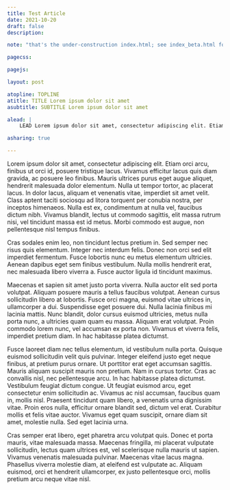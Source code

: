 ```yaml
---
title: Test Article
date: 2021-10-20
draft: false
description:

note: "that's the under-construction index.html; see index_beta.html for the real thing"

pagecss: 

pagejs: 

layout: post

atopline: TOPLINE
atitle: TITLE Lorem ipsum dolor sit amet
asubtitle: SUBTITLE Lorem ipsum dolor sit amet

alead: |
    LEAD Lorem ipsum dolor sit amet, consectetur adipiscing elit. Etiam orci arcu, finibus ut orci id, posuere tristique lacus. Vivamus efficitur lacus quis diam gravida, ac posuere leo finibus. Mauris ultrices purus eget augue aliquet, hendrerit malesuada dolor elementum. Nulla ut tempor tortor, ac placerat lacus. In dolor lacus, aliquam et venenatis vitae, imperdiet sit amet velit. Class aptent taciti sociosqu ad litora torquent per conubia nostra, per inceptos himenaeos. Nulla est ex, condimentum at nulla vel, faucibus dictum nibh. Vivamus blandit, lectus ut commodo sagittis, elit massa rutrum nisi, vel tincidunt massa est id metus. Morbi commodo est augue, non pellentesque nisl tempus finibus.

asharing: true

---
```


Lorem ipsum dolor sit amet, consectetur adipiscing elit. Etiam orci arcu, finibus ut orci id, posuere tristique lacus. Vivamus efficitur lacus quis diam gravida, ac posuere leo finibus. Mauris ultrices purus eget augue aliquet, hendrerit malesuada dolor elementum. Nulla ut tempor tortor, ac placerat lacus. In dolor lacus, aliquam et venenatis vitae, imperdiet sit amet velit. Class aptent taciti sociosqu ad litora torquent per conubia nostra, per inceptos himenaeos. Nulla est ex, condimentum at nulla vel, faucibus dictum nibh. Vivamus blandit, lectus ut commodo sagittis, elit massa rutrum nisi, vel tincidunt massa est id metus. Morbi commodo est augue, non pellentesque nisl tempus finibus.

Cras sodales enim leo, non tincidunt lectus pretium in. Sed semper nec risus quis elementum. Integer nec interdum felis. Donec non orci sed elit imperdiet fermentum. Fusce lobortis nunc eu metus elementum ultricies. Aenean dapibus eget sem finibus vestibulum. Nulla mollis hendrerit erat, nec malesuada libero viverra a. Fusce auctor ligula id tincidunt maximus.

Maecenas et sapien sit amet justo porta viverra. Nulla auctor elit sed porta volutpat. Aliquam posuere mauris a tellus faucibus volutpat. Aenean cursus sollicitudin libero at lobortis. Fusce orci magna, euismod vitae ultrices in, ullamcorper a dui. Suspendisse eget posuere dui. Nulla lacinia finibus mi lacinia mattis. Nunc blandit, dolor cursus euismod ultricies, metus nulla porta nunc, a ultricies quam quam eu massa. Aliquam erat volutpat. Proin commodo lorem nunc, vel accumsan ex porta non. Vivamus et viverra felis, imperdiet pretium diam. In hac habitasse platea dictumst.

Fusce laoreet diam nec tellus elementum, id vestibulum nulla porta. Quisque euismod sollicitudin velit quis pulvinar. Integer eleifend justo eget neque finibus, at pretium purus ornare. Ut porttitor erat eget accumsan sagittis. Mauris aliquam suscipit mauris non pretium. Nam in cursus tortor. Cras ac convallis nisl, nec pellentesque arcu. In hac habitasse platea dictumst. Vestibulum feugiat dictum congue. Ut feugiat euismod arcu, eget consectetur enim sollicitudin ac. Vivamus ac nisl accumsan, faucibus quam in, mollis nisl. Praesent tincidunt quam libero, a venenatis urna dignissim vitae. Proin eros nulla, efficitur ornare blandit sed, dictum vel erat. Curabitur mollis et felis vitae auctor. Vivamus eget quam suscipit, ornare diam sit amet, molestie nulla. Sed eget lacinia urna.

Cras semper erat libero, eget pharetra arcu volutpat quis. Donec et porta mauris, vitae malesuada massa. Maecenas fringilla, mi placerat vulputate sollicitudin, lectus quam ultrices est, vel scelerisque nulla mauris ut sapien. Vivamus venenatis malesuada pulvinar. Maecenas vitae lacus magna. Phasellus viverra molestie diam, at eleifend est vulputate ac. Aliquam euismod, orci et hendrerit ullamcorper, ex justo pellentesque orci, mollis pretium arcu neque vitae nisl.